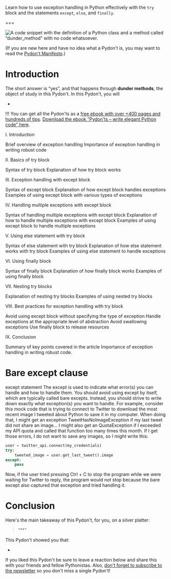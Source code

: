 Learn how to use exception handling in Python effectively with the `try` block and the statements `except`, `else`, and `finally`.

===

![A code snippet with the definition of a Python class and a method called “__dunder_method__” with no code whatsoever.](thumbnail.png)

(If you are new here and have no idea what a Pydon't is, you may want to read the
[Pydon't Manifesto][manifesto].)


# Introduction



The short answer is “yes”, and that happens through **dunder methods**,
the object of study in this Pydon't.
In this Pydon't, you will

 - 


<!--v-->
!!! You can get all the Pydon'ts as a [free ebook with over +400 pages and hundreds of tips](/books/pydonts). [Download the ebook “Pydon'ts – write elegant Python code” here](/books/pydonts).
<!--^-->


I. Introduction

Brief overview of exception handling
Importance of exception handling in writing robust code


II. Basics of try block

Syntax of try block
Explanation of how try block works


III. Exception handling with except block

Syntax of except block
Explanation of how except block handles exceptions
Examples of using except block with various types of exceptions


IV. Handling multiple exceptions with except block

Syntax of handling multiple exceptions with except block
Explanation of how to handle multiple exceptions with except block
Examples of using except block to handle multiple exceptions


V. Using else statement with try block

Syntax of else statement with try block
Explanation of how else statement works with try block
Examples of using else statement to handle exceptions


VI. Using finally block

Syntax of finally block
Explanation of how finally block works
Examples of using finally block


VII. Nesting try blocks

Explanation of nesting try blocks
Examples of using nested try blocks


VIII. Best practices for exception handling with try block

Avoid using except block without specifying the type of exception
Handle exceptions at the appropriate level of abstraction
Avoid swallowing exceptions
Use finally block to release resources


IX. Conclusion

Summary of key points covered in the article
Importance of exception handling in writing robust code.



# Bare except clause

except statement
The except is used to indicate what error(s) you can handle and how to handle them.
You should avoid using except by itself, which are typically called bare excepts.
Instead, you should strive to write down exactly what exception(s) you want to handle.
For example, consider this mock code that is trying to connect to Twitter to download the most recent image I tweeted about Python to save it in my computer.
When doing that, I might get an exception TweetHasNoImageException if my last tweet did not share an image...
I might also get an QuotaException if I exceeded my API quota and called that function too many times this month.
If I get those errors, I do not want to save any images, so I might write this:

```py
user = twitter_api.connect(my_credentials)
try:
    tweeted_image = user.get_last_tweet().image
except:
    pass
```

Now, if the user tried pressing Ctrl + C to stop the program while we were waiting for Twitter to reply, the program would not stop because the bare except also captured that exception and tried handling it.



# Conclusion

Here's the main takeaway of this Pydon't, for you, on a silver platter:

 > “**”

This Pydon't showed you that:

 - 

<!-- v -->
If you liked this Pydon't be sure to leave a reaction below and share this with your friends and fellow Pythonistas.
Also, [don't forget to subscribe to the newsletter][subscribe] so you don't miss
a single Pydon't!
<!-- ^ -->

[subscribe]: https://mathspp.com/subscribe
[manifesto]: /blog/pydonts/pydont-manifesto
[gumroad-pydonts]: https://gum.co/pydonts
